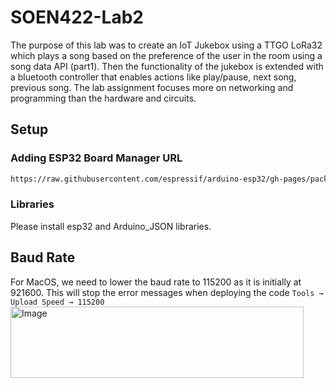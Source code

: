 # SOEN422-Lab2
The purpose of this lab was to create an IoT Jukebox using a TTGO LoRa32 which plays a song based on the preference of the user in the room using a song data API (part1). Then the functionality of the jukebox is extended with a bluetooth controller that enables actions like play/pause, next song, previous song. The lab assignment focuses more on networking and programming than the hardware and circuits.

## Setup
### Adding ESP32 Board Manager URL
```bash
https://raw.githubusercontent.com/espressif/arduino-esp32/gh-pages/package_esp32_index.json
```

### Libraries
Please install esp32 and Arduino_JSON libraries.

## Baud Rate
For MacOS, we need to lower the baud rate to 115200 as it is initially at 921600. This will stop the error messages when deploying the code
```Tools → Upload Speed → 115200```
<img width="469" height="114" alt="Image" src="https://github.com/user-attachments/assets/ba84d6d0-5f07-4f21-97fa-840a8535f21c" />

